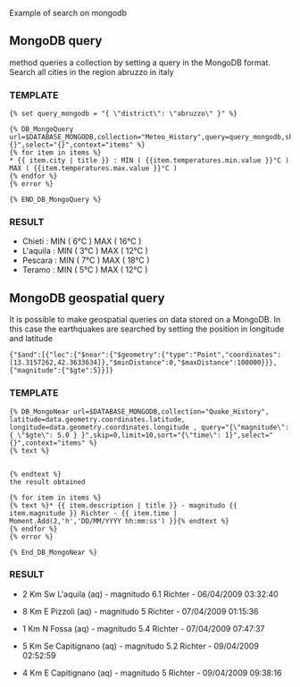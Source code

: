 Example of search on mongodb

## **MongoDB query** 
method queries a collection by setting a query in the MongoDB format.
Search all cities in the region abruzzo in italy

### TEMPLATE

```
{% set query_mongodb = "{ \"district\": \"abruzzo\" }" %}

{% DB_MongoQuery url=$DATABASE_MONGODB,collection="Meteo_History",query=query_mongodb,skip=0,limit=10,sort="{}",select="{}",context="items" %}
{% for item in items %}
* {{ item.city | title }} : MIN ( {{item.temperatures.min.value }}°C ) MAX ( {{item.temperatures.max.value }}°C )
{% endfor %}
{% error %}

{% END_DB_MongoQuery %}

```

### RESULT

* Chieti : MIN ( 6°C ) MAX ( 16°C )
* L'aquila : MIN ( 3°C ) MAX ( 12°C )
* Pescara : MIN ( 7°C ) MAX ( 18°C )
* Teramo : MIN ( 5°C ) MAX ( 12°C )

## **MongoDB geospatial query**
It is possible to make geospatial queries on data stored on a MongoDB. In this case the earthquakes are searched by setting the position in longitude and latitude

```
{"$and":[{"loc":{"$near":{"$geometry":{"type":"Point","coordinates":[13.3157262,42.3633634]},"$minDistance":0,"$maxDistance":100000}}},{"magnitude":{"$gte":5}}]}
```
    
### TEMPLATE

```
{% DB_MongoNear url=$DATABASE_MONGODB,collection="Quake_History", latitude=data.geometry.coordinates.latitude, longitude=data.geometry.coordinates.longitude , query="{\"magnitude\": { \"$gte\": 5.0 } }",skip=0,limit=10,sort="{\"time\": 1}",select="{}",context="items" %}
{% text %}
 
 
{% endtext %}
the result obtained

{% for item in items %}
{% text %}* {{ item.description | title }} - magnitudo {{ item.magnitude }} Richter - {{ item.time | Moment.Add(2,'h','DD/MM/YYYY hh:mm:ss') }}{% endtext %}
{% endfor %}
{% error %}

{% End_DB_MongoNear %}
```

### RESULT

* 2 Km Sw L'aquila (aq) - magnitudo 6.1 Richter - 06/04/2009 03:32:40

* 8 Km E Pizzoli (aq) - magnitudo 5 Richter - 07/04/2009 01:15:36

* 1 Km N Fossa (aq) - magnitudo 5.4 Richter - 07/04/2009 07:47:37

* 5 Km Se Capitignano (aq) - magnitudo 5.2 Richter - 09/04/2009 02:52:59

* 4 Km E Capitignano (aq) - magnitudo 5 Richter - 09/04/2009 09:38:16
